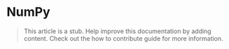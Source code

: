 # NumPy

> This article is a stub. Help improve this documentation by adding content. Check out the how to contribute guide for more information. 
